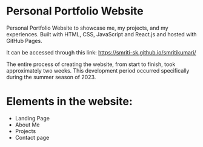 # Personal Portfolio Website

Personal Portfolio Website to showcase me, my projects, and my experiences. Built with HTML, CSS, JavaScript and React.js and hosted with GitHub Pages. 

It can be accessed through this link: https://smriti-sk.github.io/smritikumari/

The entire process of creating the website, from start to finish, took approximately two weeks. This development period occurred specifically during the summer season of 2023.

# Elements in the website:
- Landing Page
- About Me
- Projects
- Contact page
